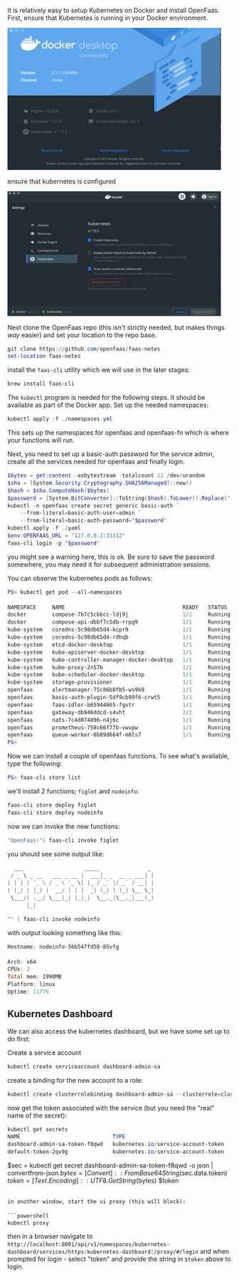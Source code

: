 It is relatively easy to setup Kubernetes on Docker and install OpenFaas.
First, ensure that Kubernetes is running in your Docker environment.

<img src="dockerinfo.png" width="480" alt="docker version" />

ensure that kubernetes is configured

<img src="kubernetes.png" width="480" alt="docker version" />

Next clone the OpenFaas repo (this isn't strictly needed, but makes things _way_ easier) and set your location to the repo base.

```powershell
git clone https://github.com/openfaas/faas-netes
set-location faas-netes
```

install the `faas-cli` utility which we will use in the later stages:

```powershell
brew install faas-cli
```

The `kubectl` program is needed for the following steps. It should be available as part of the Docker app.
Set up the needed namespaces:

```powershell
kubectl apply -f ./namespaces.yml
```

This sets up the namespaces for openfaas and openfaas-fn which is where your functions will run.

Next, you need to set up a basic-auth password for the service admin, create all the services needed for openfaas and finally login.

```powershell
$bytes = get-content -asbytestream -totalcount 12 /dev/urandom
$sha = [System.Security.Cryptography.SHA256Managed]::new()
$hash = $sha.ComputeHash($bytes)
$password = [System.BitConverter]::ToString($hash).ToLower().Replace("-","").SubString(0,40)
kubectl -n openfaas create secret generic basic-auth `
    --from-literal=basic-auth-user=admin `
    --from-literal=basic-auth-password="$password"
kubectl apply -f ./yaml
$env:OPENFAAS_URL = "127.0.0.1:31112"
faas-cli login -p "$password"
```

you might see a warning here, this is ok.
Be sure to save the password somewhere, you may need it for subsequent administration sessions.

You can observe the kubernetes pods as follows:

```powershell
PS> kubectl get pod --all-namespaces

NAMESPACE     NAME                                     READY   STATUS    RESTARTS   AGE
docker        compose-7b7c5cbbcc-ldj9j                 1/1     Running   0          6h30m
docker        compose-api-dbbf7c5db-rrpg9              1/1     Running   0          6h30m
kube-system   coredns-5c98db65d4-kcpr9                 1/1     Running   0          6h31m
kube-system   coredns-5c98db65d4-rdhqb                 1/1     Running   0          6h31m
kube-system   etcd-docker-desktop                      1/1     Running   0          6h30m
kube-system   kube-apiserver-docker-desktop            1/1     Running   0          6h30m
kube-system   kube-controller-manager-docker-desktop   1/1     Running   0          6h30m
kube-system   kube-proxy-2n57b                         1/1     Running   0          6h31m
kube-system   kube-scheduler-docker-desktop            1/1     Running   0          6h30m
kube-system   storage-provisioner                      1/1     Running   0          6h30m
openfaas      alertmanager-75c86b8fb5-ws9k8            1/1     Running   0          5h12m
openfaas      basic-auth-plugin-5df9cb99f6-crwt5       1/1     Running   0          5h12m
openfaas      faas-idler-b65944665-fgvtr               1/1     Running   2          5h12m
openfaas      gateway-db946ddcd-s4vht                  2/2     Running   1          5h12m
openfaas      nats-7c4d874896-n4j6c                    1/1     Running   0          5h12m
openfaas      prometheus-758c66f77b-vwvpw              1/1     Running   0          5h12m
openfaas      queue-worker-6b89d664f-m8ls7             1/1     Running   0          5h12m
PS> 
```

Now we can install a couple of openfaas functions.
To see what's available, type the following:

```powershell
PS> faas-cli store list
```

we'll install 2 functions; `figlet` and `nodeinfo`:

```powershell
faas-cli store deploy figlet
faas-cli store deploy nodeinfo
```

now we can invoke the new functions:

```powershell
"OpenFaas!"| faas-cli invoke figlet 
```

you should see some output like:

```powershell
  ___                   _____               _ 
 / _ \ _ __   ___ _ __ |  ___|_ _  __ _ ___| |
| | | | '_ \ / _ \ '_ \| |_ / _` |/ _` / __| |
| |_| | |_) |  __/ | | |  _| (_| | (_| \__ \_|
 \___/| .__/ \___|_| |_|_|  \__,_|\__,_|___(_)
      |_|                                     
```

```powershell
"" | faas-cli invoke nodeinfo
```

with output looking something like this:

```powershell
Hostname: nodeinfo-56b547fd58-85vfg

Arch: x64
CPUs: 2
Total mem: 1990MB
Platform: linux
Uptime: 11776
```

## Kubernetes Dashboard

We can also access the kubernetes dashboard, but we have some set up to do first:

Create a service account

```powershell
kubectl create serviceaccount dashboard-admin-sa
```

create a binding for the new account to a role:

```powershell
kubectl create clusterrolebinding dashboard-admin-sa --clusterrole=cluster-admin --serviceaccount=default:dashboard-admin-sa
```

now get the token associated with the service (but you need the "real" name of the secret):

```powershell
kubectl get secrets                 
NAME                             TYPE                                  DATA   AGE
dashboard-admin-sa-token-f8qwd   kubernetes.io/service-account-token   3      13m
default-token-2qv9g              kubernetes.io/service-account-token   3      12d
```

$sec = kubectl get secret dashboard-admin-sa-token-f8qwd -o json | convertfrom-json
$bytes = [Convert]::FromBase64String($sec.data.token)
$token = [Text.Encoding]::UTF8.GetString($bytes)
$token
```

in another window, start the ui proxy (this will block):

```powershell
kubectl proxy
```

then in a browser navigate to `http://localhost:8001/api/v1/namespaces/kubernetes-dashboard/services/https:kubernetes-dashboard:/proxy/#/login` and when prompted for login - select "token" and provide the string in `$token` above to login.